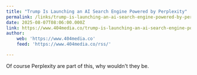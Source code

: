 ```yaml
---
title: "Trump Is Launching an AI Search Engine Powered by Perplexity"
permalink: /links/trump-is-launching-an-ai-search-engine-powered-by-perplexity/index.html
date: 2025-08-07T08:06:00.000Z
link: https://www.404media.co/trump-is-launching-an-ai-search-engine-powered-by-perplexity/
author:
    web: 'https://www.404media.co'
    feed: 'https://www.404media.co/rss/'

---
```


Of course Perplexity are part of this, why wouldn't they be.